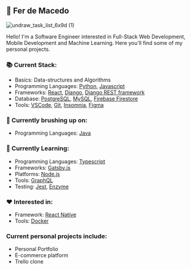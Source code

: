 ## :guitar: Fer de Macedo 
![undraw_task_list_6x9d (1)](https://user-images.githubusercontent.com/9547354/88462658-7f4cd200-ce83-11ea-8c75-4cc5792d491d.png)

Hello! I'm a Software Engineer interested in Full-Stack Web Development, Mobile Development and Machine Learning. Here you'll find some of my personal projects.

### :books: Current Stack:

- Basics: Data-structures and Algorithms
- Programming Languages: [Python](https://www.python.org/), [Javascript](https://www.javascript.com/)
- Frameworks: [React](https://reactjs.org/), [Django](https://www.djangoproject.com/), [Django REST framework](https://www.django-rest-framework.org/)
- Database: [PostgreSQL](https://www.postgresql.org/), [MySQL](https://www.mysql.com/), [Firebase Firestore](https://firebase.google.com/)
- Tools: [VSCode](https://code.visualstudio.com/), [Git](https://www.github.com/), [Insomnia](https://insomnia.rest/), [Figma](https://www.figma.com/)

### :art: Currently brushing up on:

- Programming Languages: [Java](https://www.java.com/en/)

### :dart: Currently Learning:

- Programming Languages: [Typescript](https://www.typescriptlang.org/)
- Frameworks: [Gatsby.js](https://www.gatsbyjs.org/)
- Platforms: [Node.js](https://nodejs.org/en/)
- Tools: [GraphQL](https://graphql.org/)
- Testing: [Jest](https://jestjs.io/), [Enzyme](https://enzymejs.github.io/enzyme/)

### :hearts: Interested in:

- Framework: [React Native](https://reactnative.dev/)
- Tools: [Docker](https://www.docker.com/)

### Current personal projects include:

- Personal Portfolio
- E-commerce platform
- Trello clone

